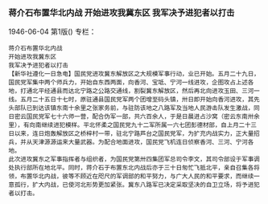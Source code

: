 ### 蒋介石布置华北内战  开始进攻我冀东区  我军决予进犯者以打击

1946-06-04
第1版()
专栏：

    蒋介石布置华北内战
    开始进攻我冀东区
    我军决予进犯者以打击
    【新华社遵化一日急电】国民党进攻冀东解放区之大规模军事行动，业已开始。五月二十九日，国民党军集中两个师兵力，开始自东西两面，向香河、宝坻、宁河一线进攻，企图攻占上述各地，打通北平经通县而达北宁路之公路交通线，割裂冀东解放区，然后再北向进攻玉田、三河一线。五月二十五日十七时，原驻通县国民党军两个团增至码头镇，卅日即开始向香河进攻，其先头部队已到达该镇东南十余里之张家务前，与驻防该地之八路军及当地人民游击队发生激战，同日密云国民党军七十六师一营，配合伪军一部，共六百余人，于是日晨进占沙窝（密云东南卅余里），有向南继续进犯模样。平北怀柔之国民党九十二军所属一六七团彭德材部，自上月二十三日以来，连日炮轰解放区之桥梓村一带，驻北宁路芦台之国民党军，为扩充内战实力，正大量招兵，并从天津源源运来大量武器。为配合地面进攻，国民党飞机连日侦察香河、三河、宁河各地。
    此次进攻冀东之军事指挥者与组织者，为国民党第卅四集团军总司令李文，其司令部设于军事调处执行部所在地北平。同时，蒋介石于布置东北内战后亦于三十日匆忙飞抵北平，亲自召集各将领，布置华北内战，彼等不顾近在咫尺的军调部的和平努力，与广大人民的和平要求，而继续一意孤行，扩大内战，已使河北形势更加紧张。冀东八路军已决定采取坚决的自卫立场，将予进犯者以打击。
